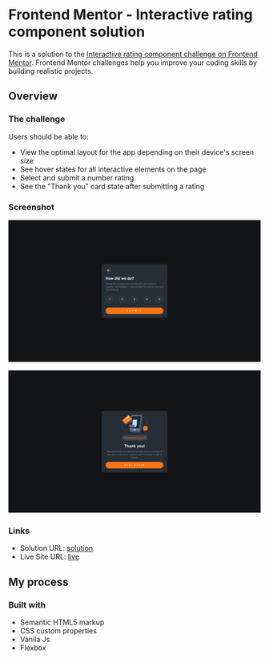 # Frontend Mentor - Interactive rating component solution

This is a solution to the [Interactive rating component challenge on Frontend Mentor](https://www.frontendmentor.io/challenges/interactive-rating-component-koxpeBUmI). Frontend Mentor challenges help you improve your coding skills by building realistic projects. 


## Overview

### The challenge

Users should be able to:

- View the optimal layout for the app depending on their device's screen size
- See hover states for all interactive elements on the page
- Select and submit a number rating
- See the "Thank you" card state after submitting a rating

### Screenshot

![](./images/rating.png)


![](./images/thankyou.png)


### Links

- Solution URL: [solution](https://github.com/ramakrishnagarlapati/Interactive-rating-component)
- Live Site URL: [live](https://ramakrishnagarlapati.github.io/Interactive-rating-component/)

## My process

### Built with

- Semantic HTML5 markup
- CSS custom properties
- Vanila Js
- Flexbox


